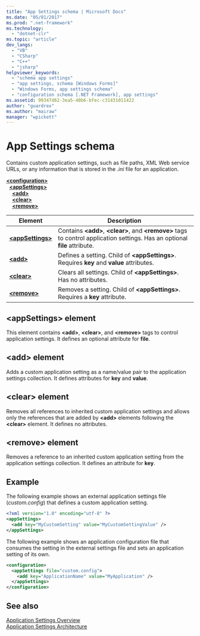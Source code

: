```yaml
---
title: "App Settings schema | Microsoft Docs"
ms.date: "05/01/2017"
ms.prod: ".net-framework"
ms.technology: 
  - "dotnet-clr"
ms.topic: "article"
dev_langs: 
  - "VB"
  - "CSharp"
  - "C++"
  - "jsharp"
helpviewer_keywords: 
  - "schema app settings"
  - "app settings, schema [Windows Forms]"
  - "Windows Forms, app settings schema"
  - "configuration schema [.NET Framework], app settings"
ms.assetid: 99347d62-3ea5-40b6-bfec-c31431011422
author: "guardrex"
ms.author: "mairaw"
manager: "wpickett"
---
```


# App Settings schema

Contains custom application settings, such as file paths, XML Web service URLs, or any information that is stored in the *.ini* file for an application.

[**\<configuration>**](~/docs/framework/configure-apps/file-schema/configuration-element.md)   
&nbsp;&nbsp;[**\<appSettings>**](~/docs/framework/configure-apps/file-schema/appsettings/appsettings-element-for-configuration.md)   
&nbsp;&nbsp;&nbsp;&nbsp;[**\<add>**](~/docs/framework/configure-apps/file-schema/appsettings/add-element-for-appsettings.md)   
&nbsp;&nbsp;&nbsp;&nbsp;[**\<clear>**](~/docs/framework/configure-apps/file-schema/appsettings/clear-element-for-appsettings.md)   
&nbsp;&nbsp;&nbsp;&nbsp;[**\<remove>**](~/docs/framework/configure-apps/file-schema/appsettings/remove-element-for-appsettings.md)

| Element | Description |
| ------- | ----------- |
| [**\<appSettings>**](~/docs/framework/configure-apps/file-schema/appsettings/appsettings-element-for-configuration.md) | Contains **\<add>**, **\<clear>**, and **\<remove>** tags to control application settings. Has an optional **file** attribute. |
| [**\<add>**](~/docs/framework/configure-apps/file-schema/appsettings/add-element-for-appsettings.md) | Defines a setting. Child of **\<appSettings>**. Requires **key** and **value** attributes. |
| [**\<clear>**](~/docs/framework/configure-apps/file-schema/appsettings/clear-element-for-appsettings.md) | Clears all settings. Child of **\<appSettings>**. Has no attributes. |
| [**\<remove>**](~/docs/framework/configure-apps/file-schema/appsettings/remove-element-for-appsettings.md) | Removes a setting. Child of **\<appSettings>**. Requires a **key** attribute. |

## \<appSettings> element

This element contains **\<add>**, **\<clear>**, and **\<remove>** tags to control application settings. It defines an optional attribute for **file**.

## \<add> element

Adds a custom application setting as a name/value pair to the application settings collection. It defines attributes for **key** and **value**.

## \<clear> element

Removes all references to inherited custom application settings and allows only the references that are added by **\<add>** elements following the **\<clear>** element. It defines no attributes.

## \<remove> element

Removes a reference to an inherited custom application setting from the application settings collection. It defines an attribute for **key**.

## Example

The following example shows an external application settings file (*custom.config*) that defines a custom application setting.

```xml
<?xml version="1.0" encoding="utf-8" ?>
<appSettings>
  <add key="MyCustomSetting" value="MyCustomSettingValue" />
</appSettings>
```

The following example shows an application configuration file that consumes the setting in the external settings file and sets an application setting of its own.

```xml
<configuration>
  <appSettings file="custom.config">
    <add key="ApplicationName" value="MyApplication" />
  </appSettings>
</configuration>
```

## See also

[Application Settings Overview](~/docs/framework/winforms/advanced/application-settings-overview.md)   
[Application Settings Architecture](~/docs/framework/winforms/advanced/application-settings-architecture.md)
